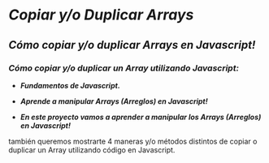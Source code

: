 # **_Copiar y/o Duplicar Arrays_**

## **_Cómo copiar y/o duplicar Arrays en Javascript!_**

### **_Cómo copiar y/o duplicar un Array utilizando Javascript:_**

- **_Fundamentos de Javascript._**

- **_Aprende a manipular Arrays (Arreglos) en Javascript!_**

- **_En este proyecto vamos a aprender a manipular los Arrays (Arreglos) en Javascript!_**

también queremos mostrarte 4 maneras y/o métodos distintos de copiar o duplicar un Array utilizando código en Javascript.
